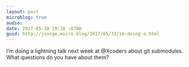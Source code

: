 ```yaml
---
layout: post
microblog: true
audio: 
date: 2017-05-30 19:18 -0700
guid: http://jsorge.micro.blog/2017/05/31/im-doing-a.html
---
```

I’m doing a lightning talk next week at @Xcoders about git submodules. What questions do you have about them?
